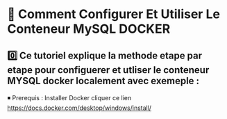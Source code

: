 # 🔖 Comment Configurer Et Utiliser Le Conteneur MySQL DOCKER

0️⃣ Ce tutoriel explique la methode etape par etape pour configuerer et utliser le conteneur MYSQL docker localement avec exemeple : 
--------------------------------------------------------------------------------------------------------------------------
◾ Prerequis : Installer Docker 
cliquer ce lien https://docs.docker.com/desktop/windows/install/
